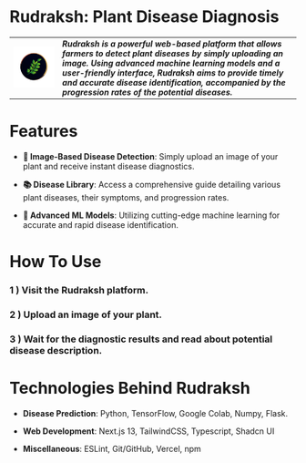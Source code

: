 # Rudraksh: Plant Disease Diagnosis

<table>
<tr>
<td>
<img src="web/src/assets/logo.png" alt="Your Logo" width="200%" height="200%">
</td>
<td>
<b><i>Rudraksh is a powerful web-based platform that allows farmers to detect plant diseases by simply uploading an image. Using advanced machine learning models and a user-friendly interface, Rudraksh aims to provide timely and accurate disease identification, accompanied by the progression rates of the potential diseases.</b>
</td>
</tr>
</table>

# Features
- **📸 Image-Based Disease Detection**: 
  Simply upload an image of your plant and receive instant disease diagnostics.
  
- **📚 Disease Library**: 
  Access a comprehensive guide detailing various plant diseases, their symptoms, and progression rates.

- **🤖 Advanced ML Models**: 
  Utilizing cutting-edge machine learning for accurate and rapid disease identification.

# How To Use
### 1 ) Visit the Rudraksh platform.
### 2 ) Upload an image of your plant.  
### 3 ) Wait for the diagnostic results and read about potential disease description.
            
# Technologies Behind Rudraksh
- **Disease Prediction**: 
    Python, TensorFlow, Google Colab, Numpy, Flask.
  
- **Web Development**: 
  Next.js 13, TailwindCSS, Typescript, Shadcn UI

- **Miscellaneous**: 
  ESLint, Git/GitHub, Vercel, npm
  
